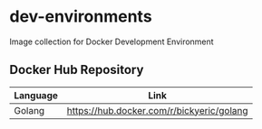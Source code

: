 # dev-environments

Image collection for Docker Development Environment

## Docker Hub Repository

| Language | Link |
|------------|------|
| Golang | https://hub.docker.com/r/bickyeric/golang |

